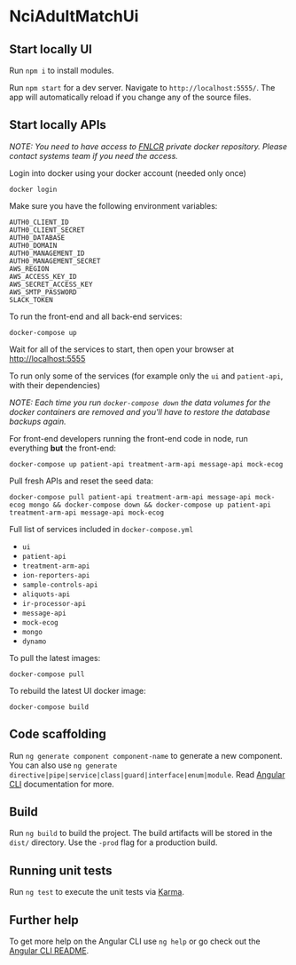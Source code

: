 # NciAdultMatchUi

## Start locally UI

Run `npm i` to install modules.

Run `npm start` for a dev server. Navigate to `http://localhost:5555/`. The app will automatically reload if you change any of the source files.

## Start locally APIs

*NOTE: You need to have access to [FNLCR](https://hub.docker.com/u/fnlcr/) private docker repository. Please contact systems team if you need the access.*

Login into docker using your docker account (needed only once)

```terminal
docker login
```

Make sure you have the following environment variables:

    AUTH0_CLIENT_ID
    AUTH0_CLIENT_SECRET
    AUTH0_DATABASE
    AUTH0_DOMAIN
    AUTH0_MANAGEMENT_ID
    AUTH0_MANAGEMENT_SECRET
    AWS_REGION
    AWS_ACCESS_KEY_ID
    AWS_SECRET_ACCESS_KEY
    AWS_SMTP_PASSWORD
    SLACK_TOKEN

To run the front-end and all back-end services:

```terminal
docker-compose up
```

Wait for all of the services to start, then open your browser at [http://localhost:5555](http://localhost:5555)

To run only some of the services (for example only the `ui` and `patient-api`, with their dependencies)

*NOTE: Each time you run `docker-compose down` the data volumes for the docker containers are removed and you'll have to restore the database backups again.*

For front-end developers running the front-end code in node, run everything __but__ the front-end:

```terminal
docker-compose up patient-api treatment-arm-api message-api mock-ecog
```

Pull fresh APIs and reset the seed data:

```terminal
docker-compose pull patient-api treatment-arm-api message-api mock-ecog mongo && docker-compose down && docker-compose up patient-api treatment-arm-api message-api mock-ecog
```

Full list of services included in `docker-compose.yml`

* `ui`
* `patient-api`
* `treatment-arm-api`
* `ion-reporters-api`
* `sample-controls-api`
* `aliquots-api`
* `ir-processor-api`
* `message-api`
* `mock-ecog`
* `mongo`
* `dynamo`

To pull the latest images:

```terminal
docker-compose pull
```

To rebuild the latest UI docker image:

```terminal
docker-compose build
```

## Code scaffolding

Run `ng generate component component-name` to generate a new component. You can also use `ng generate directive|pipe|service|class|guard|interface|enum|module`. Read [Angular CLI](https://github.com/angular/angular-cli/wiki) documentation for more.

## Build

Run `ng build` to build the project. The build artifacts will be stored in the `dist/` directory. Use the `-prod` flag for a production build.

## Running unit tests

Run `ng test` to execute the unit tests via [Karma](https://karma-runner.github.io).

## Further help

To get more help on the Angular CLI use `ng help` or go check out the [Angular CLI README](https://github.com/angular/angular-cli/blob/master/README.md).
